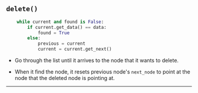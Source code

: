 ## `delete()` 
```python
    while current and found is False:
        if current.get_data() == data:
            found = True
        else:
            previous = current
            current = current.get_next()
```

- Go through the list until it arrives to the node that it wants to delete. 

- When it find the node, it resets previous node's `next_node` to point at the node that the deleted node is pointing at.

-------------------------------------------------

[for speaker]: <> (In order to delete an element, the `delete[]` function goes through the list until it arrives to the node that it wants to delete. When it arrives, it takes a look at the previous node it visited and resets that node's `next_node` to point at the node that comes after the one to be deleted.) 